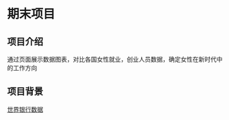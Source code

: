 # 期末项目

## 项目介绍
通过页面展示数据图表，对比各国女性就业，创业人员数据，确定女性在新时代中的工作方向
## 项目背景

[世界银行数据](https://data.worldbank.org.cn/indicator)
